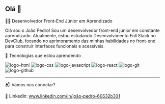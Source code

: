 ## Olá 👋

👨‍💻 Desenvolvedor Front-End Júnior em Aprendizado

Olá sou o João Pedro! Sou um desenvolvedor front-end júnior em constante aprendizado. Atualmente, estou estudando Desenvolvimento Full Stack no DevClub, focando no aprimoramento das minhas habilidades no front-end para construir interfaces funcionais e acessíveis.


🚀 Tecnologias que estou aprendendo

<img src ="https://img.shields.io/badge/HTML5-E34F26?style=for-the-badge&logo=html5&logoColor=white" alt="logo-html"> <img src ="https://img.shields.io/badge/CSS3-1572B6?style=for-the-badge&logo=css3&logoColor=white" alt="logo-css">
<img src ="https://img.shields.io/badge/JavaScript-323330?style=for-the-badge&logo=javascript&logoColor=F7DF1E" alt="logo-javascript">
<img src ="https://img.shields.io/badge/React-20232A?style=for-the-badge&logo=react&logoColor=61DAFB" alt="logo-react">
<img src ="https://img.shields.io/badge/GIT-E44C30?style=for-the-badge&logo=git&logoColor=white" alt="logo-git">
<img src="https://img.shields.io/badge/GitHub-100000?style=for-the-badge&logo=github&logoColor=white" alt="logo-github">


---

📬 Vamos nos conectar?

📌 LinkedIn: www.linkedin.com/in/joão-pedro-60632b301
